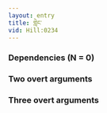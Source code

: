 ```yaml
---
layout: entry
title: གླེང་
vid: Hill:0234
---
```

### Dependencies (N = 0)


### Two overt arguments


### Three overt arguments
